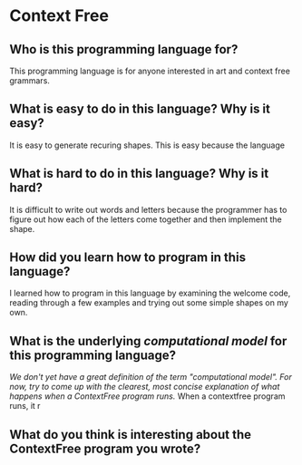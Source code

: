 # Context Free

##  Who is this programming language for?
This programming language is for anyone interested in art and context free grammars.

## What is easy to do in this language? Why is it easy?
It is easy to generate recuring shapes.
This is easy because the language 

## What is hard to do in this language? Why is it hard?
It is difficult to write out words and letters because the programmer has to figure out how each of the letters come together and then implement the shape. 

## How did you learn how to program in this language?
I learned how to program in this language by examining the welcome code, reading through a few examples and trying out some simple shapes on my own.

## What is the underlying _computational model_ for this programming language? 
_We don't yet have a great definition of the term "computational model". 
For now, try to come up with the clearest, most concise explanation of what 
happens when a ContextFree program runs._
When a contextfree program runs, it r


## What do you think is interesting about the ContextFree program you wrote?


